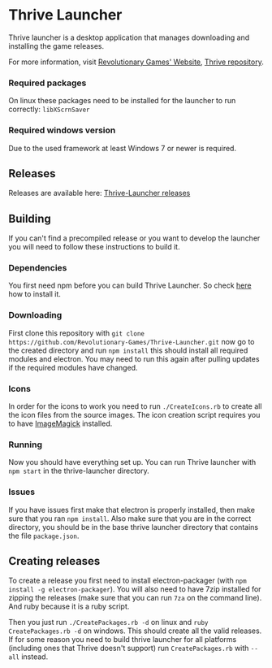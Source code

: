 Thrive Launcher
===============

Thrive launcher is a desktop application that manages downloading and
installing the game releases.

For more information, visit [Revolutionary Games' Website](http://revolutionarygamesstudio.com/), 
[Thrive repository](https://github.com/Revolutionary-Games/Thrive).



### Required packages

On linux these packages need to be installed for the launcher to run
correctly: `libXScrnSaver`


### Required windows version

Due to the used framework at least Windows 7 or newer is required.

Releases
--------

Releases are available here:
[Thrive-Launcher releases](https://github.com/Revolutionary-Games/Thrive-Launcher/releases)


Building
--------

If you can't find a precompiled release or you want to develop the
launcher you will need to follow these instructions to build it.

### Dependencies

You first need npm before you can build Thrive Launcher. So
check [here](https://docs.npmjs.com/getting-started/installing-node)
how to install it.

### Downloading

First clone this repository with `git clone
https://github.com/Revolutionary-Games/Thrive-Launcher.git` now go to
the created directory and run `npm install` this should install all
required modules and electron. You may need to run this again after pulling updates
if the required modules have changed.

### Icons

In order for the icons to work you need to run `./CreateIcons.rb` to
create all the icon files from the source images. The icon creation
script requires you to
have [ImageMagick](https://www.imagemagick.org/) installed.

### Running

Now you should have everything set up. You can run Thrive launcher
with `npm start` in the thrive-launcher directory.

### Issues

If you have issues first make that electron is properly installed,
then make sure that you ran `npm install`. Also make sure that you are
in the correct directory, you should be in the base thrive launcher
directory that contains the file `package.json`.


Creating releases
-----------------

To create a release you first need to install electron-packager (with
`npm install -g electron-packager`). You will also need to have 7zip
installed for zipping the releases (make sure that you can run `7za`
on the command line). And ruby because it is a ruby script.

Then you just run `./CreatePackages.rb -d` on linux and `ruby
CreatePackages.rb -d` on windows. This should create all the valid
releases. If for some reason you need to build thrive launcher for all
platforms (including ones that Thrive doesn't support) run
`CreatePackages.rb` with `--all` instead.






